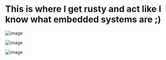 # This is where I get rusty and act like I know what embedded systems are ;)

![image](https://github.com/JoshW17/Rust/assets/89046683/a5ec03e7-a5e5-425e-97b5-a76eedfacfbe)

![image](https://github.com/JoshW17/Rust/assets/89046683/01817aa7-dd0b-46a4-9c7d-f1a24482047a)

![image](https://github.com/JoshW17/Rust/assets/89046683/5a20590f-b8d0-4e2b-a0dc-c0fd4c64db1a)

